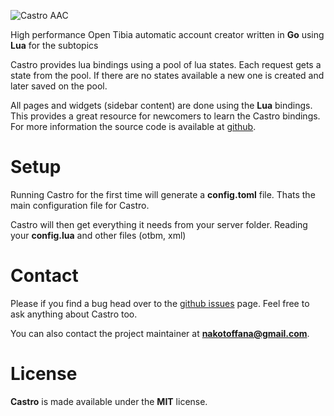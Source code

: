![Castro AAC](https://i.gyazo.com/f328c60ee8c219b94a521e3e51fa66e7.png)

High performance Open Tibia automatic account creator written in **Go** using **Lua** for the subtopics

Castro provides lua bindings using a pool of lua states. Each request gets a state from the pool. If there are no states available a new one is created and later saved on the pool.


All pages and widgets (sidebar content) are done using the **Lua** bindings. This provides a great resource for newcomers to learn the Castro bindings. For more information the source code is available at [github](https://github.com/Raggaer/castro).

# Setup

Running Castro for the first time will generate a **config.toml** file. Thats the main configuration file for Castro.

Castro will then get everything it needs from your server folder. Reading your **config.lua** and other files (otbm, xml)

# Contact

Please if you find a bug head over to the [github issues](https://github.com/Raggaer/castro/issues) page. Feel free to ask anything about Castro too.

You can also contact the project maintainer at **nakotoffana@gmail.com**.

# License

**Castro** is made available under the **MIT** license.